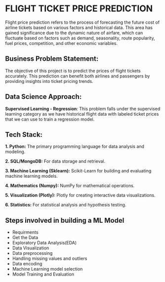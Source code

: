 # FLIGHT TICKET PRICE PREDICTION
Flight price prediction refers to the process of forecasting the future cost of airline tickets based on various factors and historical data. This area has gained significance due to the dynamic nature of airfare, which can fluctuate based on factors such as demand, seasonality, route popularity, fuel prices, competition, and other economic variables.

## Business Problem Statement:
The objective of this project is to predict the prices of flight tickets accurately. This prediction can benefit both airlines and passengers by providing insights into ticket pricing trends.

## Data Science Approach:
**Supervised Learning - Regression**: This problem falls under the supervised learning category as we have historical flight data with labeled ticket prices that we can use to train a regression model.

## Tech Stack:

**1. Python:** The primary programming language for data analysis and modeling.

**2. SQL/MongoDB:** For data storage and retrieval.

**3. Machine Learning (Sklearn):** Scikit-Learn for building and evaluating machine learning models.

**4. Mathematics (Numpy):** NumPy for mathematical operations.

**5. Visualization (Plotly):** Plotly for creating interactive data visualizations.

**6. Statistics:** For statistical analysis and hypothesis testing.

## Steps involved in building a ML Model

- Requirments
- Get the Data
- Exploratory Data Analysis(EDA)
- Data Visualization
- Data preprocessing
- Handling missing values and outliers
- Data encoding
- Machine Learning model selection
- Model Training and Evaluation
